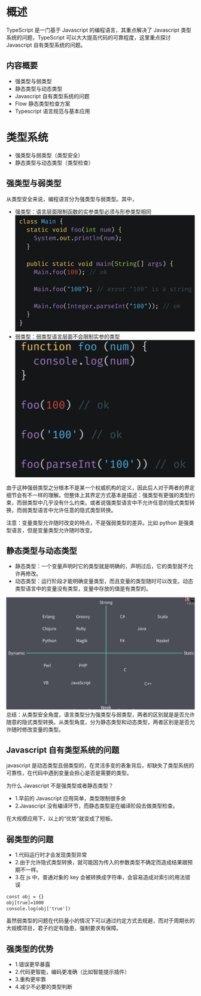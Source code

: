 # 概述

TypeScript 是一门基于 Javascript 的编程语言，其重点解决了 Javascript 类型系统的问题，TypeScript 可以大大提高代码的可靠程度，这里重点探讨 Javascript 自有类型系统的问题。

## 内容概要

- 强类型与弱类型
- 静态类型与动态类型
- Javascript 自有类型系统的问题
- Flow 静态类型检查方案
- Typescript 语言规范与基本应用

# 类型系统

- 强类型与弱类型（类型安全）
- 静态类型与动态类型（类型检查）

## 强类型与弱类型

从类型安全来说，编程语言分为强类型与弱类型。其中，

- 强类型：语言层面限制函数的实参类型必须与形参类型相同  
  ![](../img/1.png)
- 弱类型：弱类型语言层面不会限制实参的类型
  ![](../img/2.png)

由于这种强弱类型之分根本不是某一个权威机构的定义，因此后人对于两者的界定细节会有不一样的理解。但整体上其界定方式基本是描述：强类型有更强的类型约束，而弱类型中几乎没有什么约束。或者说强类型语言中不允许任意的隐式类型转换，而弱类型语言中允许任意的隐式类型转换。

注意：变量类型允许随时改变的特点，不是强弱类型的差异。比如 python 是强类型语言，但是变量类型允许随时改变。

## 静态类型与动态类型

- 静态类型：一个变量声明时它的类型就是明确的，声明过后，它的类型就不允许再修改。
- 动态类型：运行阶段才能明确变量类型，而且变量的类型随时可以改变。动态类型语言中的变量没有类型，变量中存放的值是有类型的。

![](../img/3.png)
总结：从类型安全角度，语言类型分为强类型与弱类型，两者的区别就是是否允许随意的隐式类型转换。从类型角度，分为静态类型和动态类型，两者区别是是否允许随时修改变量的类型。

## Javascript 自有类型系统的问题

javascript 是动态类型且弱类型的，在灵活多变的表象背后，却缺失了类型系统的可靠性，在代码中遇到变量会担心是否是需要的类型。

为什么 Javascript 不是强类型或者静态类型？

- 1.早前的 Javascript 应用简单，类型限制很多余
- 2.Javascript 没有编译环节，而静态类型是在编译阶段去做类型检查。

在大规模应用下，以上的“优势”就变成了短板。

## 弱类型的问题

- 1.代码运行时才会发现类型异常
- 2.由于允许隐式类型转换，就可能因为传入的参数类型不确定而造成结果跟预期不一样。
- 3.在 js 中，普通对象的 key 会被转换成字符串，会容易造成对索引的用法错误

```
const obj = {}
obj[true]=1000
console.log(obj['true'])
```

虽然弱类型的问题在代码量小的情况下可以通过约定方式去规避，而对于周期长的大规模项目，君子约定有隐患，强制要求有保障。

## 强类型的优势

- 1.错误更早暴露
- 2.代码更智能，编码更准确（比如智能提示插件）
- 3.重构更牢靠
- 4.减少不必要的类型判断
